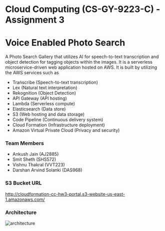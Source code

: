 # Cloud Computing (CS-GY-9223-C) - Assignment 3
# Voice Enabled Photo Search

A Photo Search Gallery that utilizes AI for speech-to-text transcription and object detection for tagging objects within the images. It is a serverless microservice-driven web application hosted on AWS. It is built by utilizing the AWS services such as 
 - Transcribe (Speech-to-text transcription)
 - Lex (Natural text interpretation)
 - Rekognition (Object Detection)
 - API Gateway (API hosting)
 - Lambda (Serverless compute)
 - Elasticsearch (Data store)
 - S3 (Web hosting and data storage)
 - Code Pipeline (Continuous delivery system)
 - Cloud Formation (Infrastructure deployment)
 - Amazon Virtual Private Cloud (Privacy and security)

### Team Members
- Ankush Jain (AJ2885)
- Smit Sheth (SHS572)
- Vishnu Thakral (VVT223)
- Darshan Arvind Solanki (DAS968)

### S3 Bucket URL
http://cloudformation-cc-hw3-portal.s3-website-us-east-1.amazonaws.com/

### Architecture
<img src="https://user-images.githubusercontent.com/10784445/101994009-9baba880-3c84-11eb-9c1a-08f4d99cfcd7.png" alt="architecture"></img>
